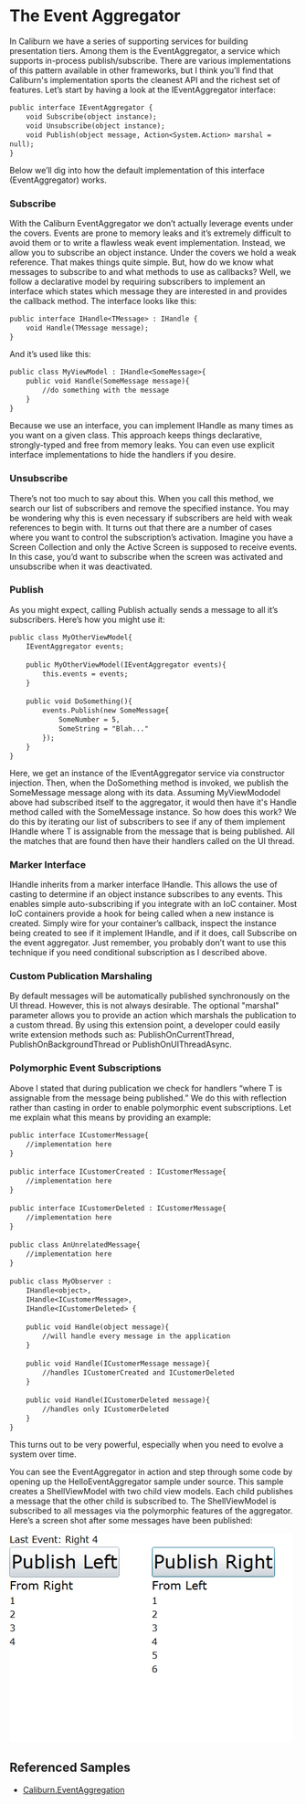 # The Event Aggregator

In Caliburn we have a series of supporting services for building presentation tiers. Among them is the EventAggregator, a service which supports in-process publish/subscribe. There are various implementations of this pattern available in other frameworks, but I think you’ll find that Caliburn's implementation sports the cleanest API and the richest set of features. Let’s start by having a look at the IEventAggregator interface:

```
public interface IEventAggregator {  
    void Subscribe(object instance);  
    void Unsubscribe(object instance);  
    void Publish(object message, Action<System.Action> marshal = null);  
}

```

Below we’ll dig into how the default implementation of this interface (EventAggregator) works.

### Subscribe

With the Caliburn EventAggregator we don’t actually leverage events under the covers. Events are prone to memory leaks and it’s extremely difficult to avoid them or to write a flawless weak event implementation. Instead, we allow you to subscribe an object instance. Under the covers we hold a weak reference. That makes things quite simple. But, how do we know what messages to subscribe to and what methods to use as callbacks? Well, we follow a declarative model by requiring subscribers to implement an interface which states which message they are interested in and provides the callback method. The interface looks like this:

```
public interface IHandle<TMessage> : IHandle {  
    void Handle(TMessage message);  
}

```

And it’s used like this:

```
public class MyViewModel : IHandle<SomeMessage>{  
    public void Handle(SomeMessage message){  
        //do something with the message 
    }  
}

```

Because we use an interface, you can implement IHandle<T> as many times as you want on a given class. This approach keeps things declarative, strongly-typed and free from memory leaks. You can even use explicit interface implementations to hide the handlers if you desire.

### Unsubscribe

There’s not too much to say about this. When you call this method, we search our list of subscribers and remove the specified instance. You may be wondering why this is even necessary if subscribers are held with weak references to begin with. It turns out that there are a number of cases where you want to control the subscription’s activation. Imagine you have a Screen Collection and only the Active Screen is supposed to receive events. In this case, you’d want to subscribe when the screen was activated and unsubscribe when it was deactivated.

### Publish

As you might expect, calling Publish actually sends a message to all it’s subscribers. Here’s how you might use it:

```
public class MyOtherViewModel{  
    IEventAggregator events;  

    public MyOtherViewModel(IEventAggregator events){  
        this.events = events;  
    }  

    public void DoSomething(){  
        events.Publish(new SomeMessage{  
            SomeNumber = 5,  
            SomeString = "Blah..."  
        });  
    }  
}

```

Here, we get an instance of the IEventAggregator service via constructor injection. Then, when the DoSomething method is invoked, we publish the SomeMessage message along with its data. Assuming MyViewMododel above had subscribed itself to the aggregator, it would then have it's Handle method called with the SomeMessage instance. So how does this work? We do this by iterating our list of subscribers to see if any of them implement IHandle<T> where T is assignable from the message that is being published. All the matches that are found then have their handlers called on the UI thread.

### Marker Interface

IHandle<T> inherits from a marker interface IHandle. This allows the use of casting to determine if an object instance subscribes to any events. This enables simple auto-subscribing if you integrate with an IoC container. Most IoC containers provide a hook for being called when a new instance is created. Simply wire for your container’s callback, inspect the instance being created to see if it implement IHandle, and if it does, call Subscribe on the event aggregator. Just remember, you probably don’t want to use this technique if you need conditional subscription as I described above.

### Custom Publication Marshaling

By default messages will be automatically published synchronously on the UI thread. However, this is not always desirable. The optional "marshal" parameter allows you to provide an action which marshals the publication to a custom thread. By using this extension point, a developer could easily write extension methods such as: PublishOnCurrentThread, PublishOnBackgroundThread or PublishOnUIThreadAsync.

### Polymorphic Event Subscriptions

Above I stated that during publication we check for handlers “where T is assignable from the message being published.” We do this with reflection rather than casting in order to enable polymorphic event subscriptions. Let me explain what this means by providing an example:

```
public interface ICustomerMessage{  
    //implementation here 
}  

public interface ICustomerCreated : ICustomerMessage{  
    //implementation here 
}  

public interface ICustomerDeleted : ICustomerMessage{  
    //implementation here 
}  

public class AnUnrelatedMessage{  
    //implementation here 
}  

public class MyObserver :  
    IHandle<object>,   
    IHandle<ICustomerMessage>,   
    IHandle<ICustomerDeleted> {  

    public void Handle(object message){  
        //will handle every message in the application 
    }  

    public void Handle(ICustomerMessage message){  
        //handles ICustomerCreated and ICustomerDeleted 
    }  

    public void Handle(ICustomerDeleted message){  
        //handles only ICustomerDeleted 
    }  
}

```

This turns out to be very powerful, especially when you need to evolve a system over time.

You can see the EventAggregator in action and step through some code by opening up the HelloEventAggregator sample under source. This sample creates a ShellViewModel with two child view models. Each child publishes a message that the other child is subscribed to. The ShellViewModel is subscribed to all messages via the polymorphic features of the aggregator. Here’s a screen shot after some messages have been published:

![HelloEventAggregator.png](./img/image6-0.jpg)

## Referenced Samples

*   [Caliburn.EventAggregation](https://github.com/CaliburnFx/Caliburn/tree/master/samples/Caliburn.EventAggregation)